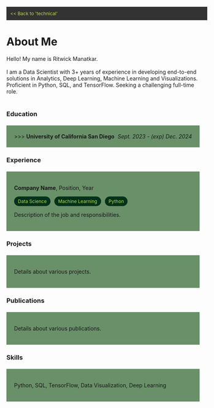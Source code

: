 <link rel="stylesheet" href="https://cdnjs.cloudflare.com/ajax/libs/font-awesome/6.0.0-beta3/css/all.min.css">

<style>
    .back-button {
        display: block;
        width: 100%;
        padding: 10px;
        background-color: #333;
        color: #bada55;
        text-align: left;
        text-decoration: none;
        font-size: 12px;
        top: -30px
    }
    
    .container {
        padding-top: 10px;
    }
    
    .section {
        padding: 20px;
        margin: 20px 0;
    }

    .section:nth-child(odd) {
        background-color: #699069;
    }

    .section:nth-child(even) {
        background-color: #808085;
    }

    .tags {
        display: flex;
        flex-wrap: wrap;
        gap: 5px;
    }

    .course {
        background-color: #333;
        color: #bada55;
        padding: 5px 10px;
        border-radius: 3px;
        font-size: 12px;
    }

    .tag {
        background-color: #003319;
        color: #bada55;
        padding: 5px 10px;
        border-radius: 15px;
        font-size: 12px;
        margin-right: 5px;
    }
    
    summary {
        cursor: pointer;
        display: flex;
        justify-content: space-between;
    }

    .date-range {
        margin-left: auto;
        font-style: italic;
    }
</style>

<a href="https://ritwickmanatkar.github.io/blog/technical/" class="back-button"> << Back to 
'technical'</a>

<h1>
   About Me
</h1>

Hello! My name is Ritwick Manatkar.<br><br>
I am a Data Scientist with 3+ years of experience in developing end-to-end solutions in Analytics,
Deep Learning, Machine Learning and Visualizations. Proficient in Python, SQL, and TensorFlow. 
Seeking a challenging full-time role.<br><br>
<h3>Education</h3>
<div class="section">
    <details>
        <summary>
            <span> >>> <b>University of California San Diego</b></span>
            <span class="date-range">Sept. 2023 - (exp) Dec. 2024</span>
        </summary>
        <hr>
        <p><i class="fas fa-map-marker-alt icon"></i> <u>Location</u>: San Diego, CA</p>
        <p><i class="fas fa-graduation-cap icon"></i> <u>GPA</u>: 3.92 / 4.0</p>
        <div class="tags">
        <div class="course">Probability & Statistics</div>
        <div class="course">Data Management</div>
        <div class="course">Numeric Linear Algebra</div>
        <div class="course">Machine Learning</div>
        <div class="course">Scalable Data Systems</div>
        <div class="course">Statistical Models</div>
        <div class="course">Causal Inference</div>
        <div class="course">Fraud Analytics</div>
        <div class="course">Trustworthy Machine Learning</div>
    </div>
    </details>
</div>

<h3>Experience</h3>
<div class="section">
    <p><strong>Company Name</strong>, Position, Year</p>
    <div class="tags">
        <div class="tag">Data Science</div>
        <div class="tag">Machine Learning</div>
        <div class="tag">Python</div>
    </div>
    <p>Description of the job and responsibilities.</p>
</div>

<h3>Projects</h3>
<div class="section">
    <p>Details about various projects.</p>
</div>

<h3>Publications</h3>
<div class="section">
    <p>Details about various publications.</p>
</div>

<h3>Skills</h3>
<div class="section">
    <p>Python, SQL, TensorFlow, Data Visualization, Deep Learning</p>
</div>



